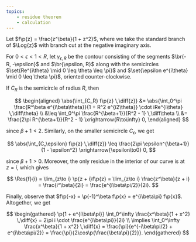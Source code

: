 ```yaml
---
topics:
    - residue theorem
    - calculation
---
```


<problem>

Let $f\p{z} = \frac{z^\beta}{1 + z^2}$, where we take the standard branch of $\Log{z}$ with branch cut at the negative imaginary axis.

For $0 < \epsilon < 1 < R$, let $\gamma_{\epsilon,R}$ be the contour consisting of the segments $\br{-R, -\epsilon}$ and $\br{\epsilon, R}$ along with the semicircles $\set{Re^{i\theta} \mid 0 \leq \theta \leq \pi}$ and $\set{\epsilon e^{i\theta} \mid 0 \leq \theta \pi}$, oriented counter-clockwise.

If $C_R$ is the semicircle of radius $R$, then

$$
\begin{aligned}
    \abs{\int_{C_R} f\p{z} \,\diff{z}}
        &= \abs{\int_0^\pi \frac{R^\beta e^{i\beta\theta}}{1 + R^2 e^{i2\theta}} \cdot iRe^{i\theta} \,\diff\theta} \\
        &\leq \int_0^\pi \frac{R^{\beta+1}}{R^2 - 1} \,\diff\theta \\
        &= \frac{2\pi R^{\beta+1}}{R^2 - 1}
        \xrightarrow{R\to\infty} 0,
\end{aligned}
$$

since $\beta + 1 < 2$. Similarly, on the smaller semicircle $C_\epsilon$, we get

$$
\abs{\int_{C_\epsilon} f\p{z} \,\diff{z}}
    \leq \frac{2\pi \epsilon^{\beta+1}}{1 - \epsilon^2}
    \xrightarrow{\epsilon\to0} 0,
$$

since $\beta + 1 > 0$. Moreover, the only residue in the interior of our curve is at $z = i$, which gives

$$
\Res{f}{i}
    = \lim_{z\to i} \p{z + i}f\p{z}
    = \lim_{z\to i} \frac{z^\beta}{z + i}
    = \frac{i^\beta}{2i}
    = \frac{e^{i\beta\pi/2}}{2i}.
$$

Finally, observe that $f\p{-x} = \p{-1}^\beta f\p{x} = e^{i\beta\pi} f\p{x}$. Altogether, we get

$$
\begin{gathered}
    \p{1 + e^{i\beta\pi}} \int_0^\infty \frac{x^\beta}{1 + x^2} \,\diff{x}
        = 2\pi i \cdot \frac{e^{i\beta\pi}}{2i} \\
    \implies \int_0^\infty \frac{x^\beta}{1 + x^2} \,\diff{x}
        = \frac{\pi}{e^{-i\beta\pi/2} + e^{i\beta\pi/2}}
        = \frac{\pi}{2\cos\p{\frac{\beta\pi}{2}}}.
\end{gathered}
$$

</problem>

<solution>

</solution>
